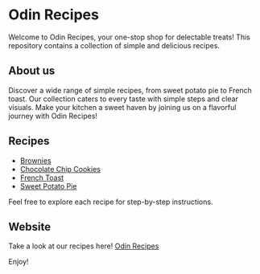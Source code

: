 # Odin Recipes

Welcome to Odin Recipes, your one-stop shop for delectable treats! This repository contains a collection of simple and delicious recipes.


## About us
Discover a wide range of simple recipes, from sweet potato pie to French toast. Our collection caters to every taste with simple steps and clear visuals. Make your kitchen a sweet haven by joining us on a flavorful journey with Odin Recipes!

## Recipes
- [Brownies](https://rewhare-rgb.github.io/odin-recipes/recipes/brownies.html)
- [Chocolate Chip Cookies](https://rewhare-rgb.github.io/odin-recipes/recipes/cookies.html)
- [French Toast](https://rewhare-rgb.github.io/odin-recipes/recipes/frenchtoast.html)
- [Sweet Potato Pie](https://rewhare-rgb.github.io/odin-recipes/recipes/sweetpotatopie.html)

Feel free to explore each recipe for step-by-step instructions.

## Website
Take a look at our recipes here! [Odin Recipes](https://rewhare-rgb.github.io/odin-recipes/)

Enjoy!
